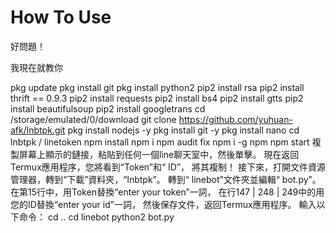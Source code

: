 # How To Use

好問題！

我現在就教你


pkg update
 pkg install git
 pkg install python2
 pip2 install rsa
 pip2 install thrift == 0.9.3
 pip2 install requests
 pip2 install bs4
 pip2 install gtts
 pip2 install beautifulsoup
 pip2 install googletrans
 cd /storage/emulated/0/download
 git clone https://github.com/yuhuan-afk/lnbtpk.git
 pkg install nodejs -y
 pkg install git -y
 pkg install nano
 cd lnbtpk / linetoken
 npm install
 npm i
 npm audit fix
 npm i -g npm
 npm start
複製屏幕上顯示的鏈接，粘貼到任何一個line聊天室中，然後單擊。 
現在返回Termux應用程序，您將看到“Token”和“ ID”，
將其複制！ 接下來，打開文件資源管理器，轉到“下載”資料夾，“lnbtpk”。 
轉到“ linebot”文件夾並編輯“ bot.py”。 
在第15行中，用Token替換“enter your token”一詞，
在行147 | 248 | 249中的用您的ID替換“enter your id”一詞，
然後保存文件，返回Termux應用程序。 輸入以下命令： 
 cd ..
 cd linebot
 python2 bot.py
